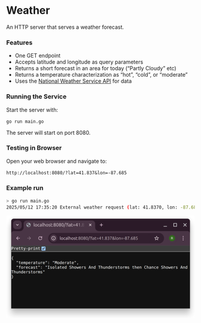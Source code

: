 # Weather

An HTTP server that serves a weather forecast.

### Features
* One GET endpoint
* Accepts latitude and longitude as query parameters
* Returns a short forecast in an area for today (“Partly Cloudy” etc)
* Returns a temperature characterization as “hot”, “cold”, or “moderate”
* Uses the [National Weather Service API](https://www.weather.gov/documentation/services-web-api) for data

### Running the Service

Start the server with:
```
go run main.go
```

The server will start on port 8080.

### Testing in Browser

Open your web browser and navigate to:
```
http://localhost:8080/?lat=41.837&lon=-87.685
```

### Example run

```sh
> go run main.go
2025/05/12 17:35:20 External weather request (lat: 41.8370, lon: -87.6850)
```

![Local weather API call](/browser.png "Local weather API call")
